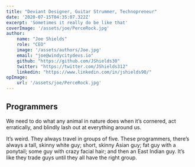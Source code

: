 ```yaml
---
title: "Deviant Designer, Guitar Strummer, Technopreneur"
date: '2020-07-15T04:35:07.322Z'
excerpt: 'Sometimes it really do be like that'
coverImage: '/assets/joe/PerceRock.jpg' 
author:
	name: "Joe Shields"
	role: "CEO"
	image: '/assets/authors/Joe.jpg'
	email: "joe@windycitydevs.io"
	github: "https://github.com/JShields30"
	twitter: "https://twitter.com/JShields312"
	linkedin: "https://www.linkedin.com/in/jshields90/"
opImage: 
	url: '/assets/joe/PerceRock.jpg'
---
```


## Programmers
We need to do what any animal in nature does when it’s cornered, act erratically, and blindly lash out at everything around us.

It’s weird. They always travel in groups of five. These programmers, there’s always a tall, skinny white guy; short, skinny Asian guy; fat guy with a ponytail; some guy with crazy facial hair; and then an East Indian guy. It’s like they trade guys until they all have the right group.